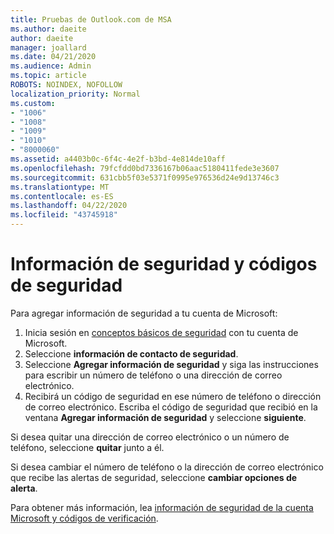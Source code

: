 ```yaml
---
title: Pruebas de Outlook.com de MSA
ms.author: daeite
author: daeite
manager: joallard
ms.date: 04/21/2020
ms.audience: Admin
ms.topic: article
ROBOTS: NOINDEX, NOFOLLOW
localization_priority: Normal
ms.custom:
- "1006"
- "1008"
- "1009"
- "1010"
- "8000060"
ms.assetid: a4403b0c-6f4c-4e2f-b3bd-4e814de10aff
ms.openlocfilehash: 79fcfdd0bd7336167b06aac5180411fede3e3607
ms.sourcegitcommit: 631cbb5f03e5371f0995e976536d24e9d13746c3
ms.translationtype: MT
ms.contentlocale: es-ES
ms.lasthandoff: 04/22/2020
ms.locfileid: "43745918"
---
```

# <a name="security-info-and-security-codes"></a>Información de seguridad y códigos de seguridad

Para agregar información de seguridad a tu cuenta de Microsoft:

1. Inicia sesión en [conceptos básicos de seguridad](https://account.microsoft.com/security) con tu cuenta de Microsoft.
1. Seleccione **información de contacto de seguridad**.
1. Seleccione **Agregar información de seguridad** y siga las instrucciones para escribir un número de teléfono o una dirección de correo electrónico.
1. Recibirá un código de seguridad en ese número de teléfono o dirección de correo electrónico. Escriba el código de seguridad que recibió en la ventana **Agregar información de seguridad** y seleccione **siguiente**.

Si desea quitar una dirección de correo electrónico o un número de teléfono, seleccione **quitar** junto a él.

Si desea cambiar el número de teléfono o la dirección de correo electrónico que recibe las alertas de seguridad, seleccione **cambiar opciones de alerta**.

Para obtener más información, lea [información de seguridad de la cuenta Microsoft y códigos de verificación](https://support.microsoft.com/help/12428/).